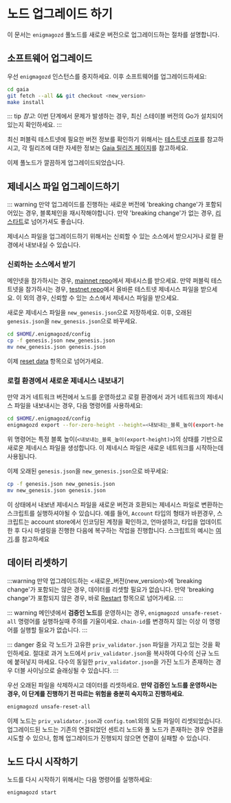 # 노드 업그레이드 하기

이 문서는 `enigmagozd` 풀노드를 새로운 버전으로 업그레이드하는 절차를 설명합니다.

## 소프트웨어 업그레이드

우선 `enigmagozd` 인스턴스를 중지하세요. 이후 소프트웨어를 업그레이드하세요:

```bash
cd gaia
git fetch --all && git checkout <new_version>
make install
```

::: tip
_참고_: 이번 단계에서 문제가 발생하는 경우, 최신 스테이블 버전의 Go가 설치되어있는지 확인하세요.
:::

최신 퍼블릭 테스트넷에 필요한 버전 정보를 확인하기 위해서는 [테스트넷 리포](https://github.com/cosmos/testnets)를 참고하시고, 각 릴리즈에 대한 자세한 정보는 [Gaia 릴리즈 페이지](https://github.com/cosmos/Gaia/releases)를 참고하세요.

이제 풀노드가 깔끔하게 업그레이드되었습니다.

## 제네시스 파일 업그레이드하기

::: warning
만약 업그레이드를 진행하는 새로운 버전에 'breaking change'가 포함되어있는 경우, 블록체인을 재시작해야합니다. 만약 'breaking change'가 없는 경우, [리스타트](#restart)로 넘어가셔도 좋습니다.

제네시스 파일을 업그레이드하기 위해서는 신뢰할 수 있는 소스에서 받으시거나 로컬 환경에서 내보내실 수 있습니다.

### 신뢰하는 소스에서 받기

메인넷을 참가하시는 경우, [mainnet repo](https://github.com/cosmos/launch)에서 제네시스를 받으세요. 만약 퍼블릭 테스트넷을 참가하시는 경우, [testnet repo](https://github.com/cosmos/testnets)에서 올바른 테스트넷 제네시스 파일을 받으세요. 이 외의 경우, 신뢰할 수 있는 소스에서 제네시스 파일을 받으세요.

새로운 제네시스 파일을 `new_genesis.json`으로 저장하세요. 이후, 오래된 `genesis.json`을 `new_genesis.json`으로 바꾸세요.

```bash
cd $HOME/.enigmagozd/config
cp -f genesis.json new_genesis.json
mv new_genesis.json genesis.json
```

이제 [reset data](#reset-data) 항목으로 넘어가세요.

### 로컬 환경에서 새로운 제네시스 내보내기

만약 과거 네트워크 버전에서 노드를 운영하셨고 로컬 환경에서 과거 네트워크의 제네시스 파일을 내보내시는 경우, 다음 명령어를 사용하세요:

```bash
cd $HOME/.enigmagozd/config
enigmagozd export --for-zero-height --height=<내보내는_블록_높이(export-height)> > new_genesis.json
```

위 명령어는 특정 블록 높이(`<내보내는_블록_높이(export-height)>`)의 상태를 기반으로 새로운 제네시스 파일을 생성합니다. 이 제네시스 파일은 새로운 네트워크를 시작하는데 사용됩니다.

이제 오래된 `genesis.json`을 `new_genesis.json`으로 바꾸세요:

```bash
cp -f genesis.json new_genesis.json
mv new_genesis.json genesis.json
```

이 상태에서 내보낸 제네시스 파일을 새로운 버전과 호환되는 제네시스 파일로 변환하는 스크립트를 실행하셔야될 수 있습니다. 예를 들어, `Account` 타입의 형태가 바뀐경우, 스크립트는 account store에서 인코딩된 계정을 확인하고, 언마셜하고, 타입을 업데이트한 후 다시 마셜링을 진행한 다음에 복구하는 작업을 진행합니다. 스크립트의 예시는 [여기](https://github.com/cosmos/cosmos-sdk/blob/master/contrib/export/v0.33.x-to-v0.34.0.py).를 참고하세요

## 데이터 리셋하기

:::warning
만약 업그레이드하는 <새로운\_버전(new_version)>에 'breaking change'가 포함되는 않은 경우, 데이터를 리셋할 필요가 없습니다. 만약 'breaking change'가 포함되지 않은 경우, 바로 [Restart](#restart) 항목으로 넘어가세요.
:::

::: warning
메인넷에서 **검증인 노드**를 운영하시는 경우, `enigmagozd unsafe-reset-all` 명령어를 실행하실때 주의를 기울이세요. `chain-id`를 변경하지 않는 이상 이 명령어를 실행할 필요가 없습니다.
:::

::: danger 중요
각 노드가 고유한 `priv_validator.json` 파일을 가지고 있는 것을 확인하세요. 절대로 과거 노드에서 `priv_validator.json`을 복사하여 다수의 신규 노드에 붙혀넣지 마세요. 다수의 동일한 `priv_validator.json`을 가진 노드가 존재하는 경우 더블 사이닝으로 슬래싱될 수 있습니다.
:::

우선 오래된 파일을 삭제하시고 데이터를 리셋하세요.
**만약 검증인 노드를 운영하시는 경우, 이 단계를 진행하기 전 따르는 위험을 충분히 숙지하고 진행하세요**.

```bash
enigmagozd unsafe-reset-all
```

이제 노드는 `priv_validator.json`과 `config.toml`외의 모들 파일이 리셋되었습니다. 업그레이드된 노드는 기존의 연결되었던 센트리 노드와 풀 노드가 존재하는 경우 연결을 시도할 수 있으나, 함께 업그레이드가 진행되지 않으면 연결이 실패할 수 있습니다.

## 노드 다시 시작하기

노드를 다시 시작하기 위해서는 다음 명령어를 실행하세요:

```bash
enigmagozd start
```
